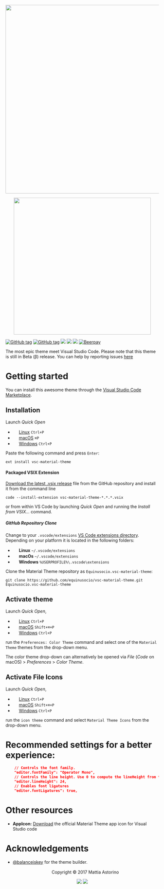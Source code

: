 
<p align="center"><img width="620px" src="http://i.imgur.com/77xXWrA.jpg"/></p>
<p align="center"><img width="450px" src="http://i.imgur.com/JXb5aRO.jpg"></p>

[![GitHub tag](https://img.shields.io/github/release/equinusocio/vsc-material-theme.svg?style=flat-square)](https://github.com/equinusocio/vsc-material-theme/releases)   [![GitHub tag](https://img.shields.io/github/issues/equinusocio/vsc-material-theme.svg?style=flat-square)](https://github.com/equinusocio/vsc-material-theme/issues)
<a href="https://code.visualstudio.com/updates/v1_12"><img src="https://img.shields.io/badge/VS_Code-v1.12+-373277.svg?style=flat-square"/></a> <a href="https://marketplace.visualstudio.com/items?itemName=Equinusocio.vsc-material-theme"><img src="http://vsmarketplacebadge.apphb.com/installs/Equinusocio.vsc-material-theme.svg?style=flat-square"/></a> <a href="https://marketplace.visualstudio.com/items/Equinusocio.vsc-material-theme"><img src="http://vsmarketplacebadge.apphb.com/rating-short/Equinusocio.vsc-material-theme.svg?style=flat-square"/></a> [![Beerpay](https://beerpay.io/equinusocio/vsc-material-theme/badge.svg?style=beer)](https://beerpay.io/equinusocio/vsc-material-theme)


The most epic theme meet Visual Studio Code. Please note that this theme is still in Beta (β) release. You can help by reporting issues [here](https://github.com/equinusocio/vsc-material-theme/issues)

# Getting started
You can install this awesome theme through the [Visual Studio Code Marketplace](https://marketplace.visualstudio.com/items?itemName=Equinusocio.vsc-material-theme).

## Installation

Launch *Quick Open*
  - <img src="https://www.kernel.org/theme/images/logos/favicon.png" width=16 height=16/> <a href="https://code.visualstudio.com/shortcuts/keyboard-shortcuts-linux.pdf">Linux</a> `Ctrl+P`
  - <img src="https://developer.apple.com/favicon.ico" width=16 height=16/> <a href="https://code.visualstudio.com/shortcuts/keyboard-shortcuts-macos.pdf">macOS</a> `⌘P`
  - <img src="https://www.microsoft.com/favicon.ico" width=16 height=16/> <a href="https://code.visualstudio.com/shortcuts/keyboard-shortcuts-windows.pdf">Windows</a> `Ctrl+P`

Paste the following command and press `Enter`:
```shell
ext install vsc-material-theme
```

#### Packaged VSIX Extension

[Download the latest .vsix release](https://github.com/equinusocio/vsc-material-theme/releases/latest)  file from the GitHub repository and install it from the command line
```shell
code --install-extension vsc-material-theme-*.*.*.vsix
```
or from within VS Code by launching *Quick Open* and running the *Install from VSIX...* command.

##### GitHub Repository Clone

Change to your `.vscode/extensions` [VS Code extensions directory](https://code.visualstudio.com/docs/extensions/install-extension#_side-loading).
Depending on your platform it is located in the following folders:
  - <img src="https://www.kernel.org/theme/images/logos/favicon.png" width=16 height=16/> **Linux** `~/.vscode/extensions`
  - <img src="https://developer.apple.com/favicon.ico" width=16 height=16/> **macOs** `~/.vscode/extensions`
  - <img src="https://www.microsoft.com/favicon.ico" width=16 height=16/> **Windows** `%USERPROFILE%\.vscode\extensions`

Clone the Material Theme repository as `Equinusocio.vsc-material-theme`:
```shell
git clone https://github.com/equinusocio/vsc-material-theme.git Equinusocio.vsc-material-theme
```


## Activate theme

Launch *Quick Open*,
  - <img src="https://www.kernel.org/theme/images/logos/favicon.png" width=16 height=16/> <a href="https://code.visualstudio.com/shortcuts/keyboard-shortcuts-linux.pdf">Linux</a> `Ctrl+P`
  - <img src="https://developer.apple.com/favicon.ico" width=16 height=16/> <a href="https://code.visualstudio.com/shortcuts/keyboard-shortcuts-macos.pdf">macOS</a> `Shift+⌘+P`
  - <img src="https://www.microsoft.com/favicon.ico" width=16 height=16/> <a href="https://code.visualstudio.com/shortcuts/keyboard-shortcuts-windows.pdf">Windows</a> `Ctrl+P`

run the `Preferences: Color Theme` command and select one of the `Material Theme` themes from the drop-down menu.

The color theme drop-down can alternatively be opened via *File* (*Code* on macOS) > *Preferences* > *Color Theme*.


## Activate File Icons

Launch *Quick Open*,
  - <img src="https://www.kernel.org/theme/images/logos/favicon.png" width=16 height=16/> <a href="https://code.visualstudio.com/shortcuts/keyboard-shortcuts-linux.pdf">Linux</a> `Ctrl+P`
  - <img src="https://developer.apple.com/favicon.ico" width=16 height=16/> <a href="https://code.visualstudio.com/shortcuts/keyboard-shortcuts-macos.pdf">macOS</a> `Shift+⌘+P`
  - <img src="https://www.microsoft.com/favicon.ico" width=16 height=16/> <a href="https://code.visualstudio.com/shortcuts/keyboard-shortcuts-windows.pdf">Windows</a> `Ctrl+P`

run the `icon theme` command and select `Material Theme Icons` from the drop-down menu.

# Recommended settings for a better experience:

```json
    // Controls the font family.
    "editor.fontFamily": "Operator Mono",
    // Controls the line height. Use 0 to compute the lineHeight from the fontSize.
    "editor.lineHeight": 24,
    // Enables font ligatures
    "editor.fontLigatures": true,
```

# Other resources
- **AppIcon:** [Download](https://github.com/equinusocio/vsc-material-theme/files/989048/vsc-material-theme-appicon.zip) the official Material Theme app icon for Visual Studio code

# Acknowledgements
- [@balanceiskey](https://github.com/balanceiskey) for the theme builder.


<p align="center"> <img src="https://equinusocio.gallerycdn.vsassets.io/extensions/equinusocio/vsc-material-theme/0.0.14/1494970083238/Microsoft.VisualStudio.Services.Icons.Default" width=16 height=16/> Copyright &copy; 2017 Mattia Astorino</p>

<p align="center"><a href="http://www.apache.org/licenses/LICENSE-2.0"><img src="https://img.shields.io/badge/License-Apache_2.0-5E81AC.svg?style=flat-square"/></a> <a href="https://creativecommons.org/licenses/by-sa/4.0"><img src="https://img.shields.io/badge/License-CC_BY--SA_4.0-5E81AC.svg?style=flat-square"/></a></p>
